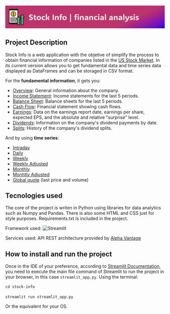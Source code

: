 <p align='center'>
  <img src="resources/logo-stock-info.png">
</p>

## Project Description
Stock Info is a web application with the objetive of simplify the process to obtain financial information of companies listed in the [US Stock Market](https://www.nasdaq.com/market-activity/stocks/screener). In its current version allows you to get fundamental data and time series data displayed as DataFrames and can be storaged in CSV format.

For the **fundamental information**, it gets you:
- <ins>Overview</ins>: General information about the company.
- <ins>Income Statement</ins>: Income statements for the last 5 periods.
- <ins>Balance Sheet</ins>: Balance sheets for the last 5 periods.
- <ins>Cash Flow</ins>: Financial statement showing cash flows.
- <ins>Earnings</ins>: Data on the earnings report date, earnings per share, expected EPS, and the absolute and relative "surprise" level.
- <ins>Dividends</ins>: Information on the company's dividend payments by date.
- <ins>Splits</ins>: History of the company's dividend splits.

And by using **time series**:
- <ins>Intraday</ins>
- <ins>Daily</ins>
- <ins>Weekly</ins>
- <ins>Weekly Adjusted</ins>
- <ins>Monthly</ins>
- <ins>Monhtly Adjusted</ins>
- <ins>Global quote</ins> (last price and volume)

## Tecnologies used
The core of the project is writen in Python using libraries for data analytics such as Numpy and Pandas. There is also some HTML and CSS just for style purposes. Requirements.txt is included in the project.

Framework used: ![Streamlit](https://img.shields.io/badge/Streamlit-%23FE4B4B.svg?style=for-the-badge&logo=streamlit&logoColor=white)

Services used: API REST architecture provided by [Alpha Vantage](https://www.alphavantage.co/)

## How to install and run the project
Once in the IDE of your preference, according to [Streamlit Documentation](https://docs.streamlit.io/get-started/fundamentals/main-concepts), you need to execute the main file command of Streamlit to run the project in your browser, in this case `streamlit_app.py`. Using the terminal:
```
cd stock-info

streamlit run streamlit_app.py
```
Or the equivalent for your OS.

